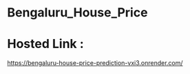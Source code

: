 # Bengaluru_House_Price

# Hosted Link : 
  https://bengaluru-house-price-prediction-vxi3.onrender.com/
